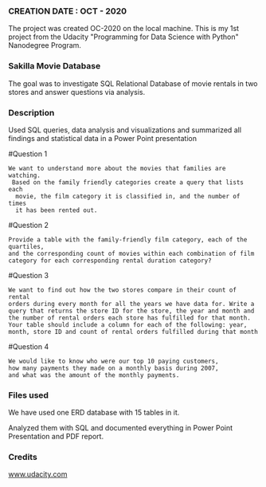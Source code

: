 ### CREATION DATE : OCT - 2020
The project was created OC-2020 on the local machine.
This is my 1st project from the Udacity "Programming for Data Science with Python"
Nanodegree Program.

### Sakilla Movie Database
The goal was to investigate SQL Relational Database of movie rentals in two
stores and answer questions via analysis.


### Description
Used SQL queries, data analysis and visualizations and summarized all findings
and statistical data in а Power Point presentation

#Question 1

    We want to understand more about the movies that families are watching.
     Based on the family friendly categories create a query that lists each
      movie, the film category it is classified in, and the number of times
      it has been rented out.

#Question 2

    Provide a table with the family-friendly film category, each of the quartiles,
    and the corresponding count of movies within each combination of film
    category for each corresponding rental duration category?

#Question 3

    We want to find out how the two stores compare in their count of rental
    orders during every month for all the years we have data for. Write a 
    query that returns the store ID for the store, the year and month and
    the number of rental orders each store has fulfilled for that month.
    Your table should include a column for each of the following: year,
    month, store ID and count of rental orders fulfilled during that month

#Question 4

    We would like to know who were our top 10 paying customers,
    how many payments they made on a monthly basis during 2007,
    and what was the amount of the monthly payments.

### Files used
We have used one ERD database with 15 tables in it.

Analyzed them with SQL and documented everything in Power Point Presentation
and PDF report.


### Credits
www.udacity.com
